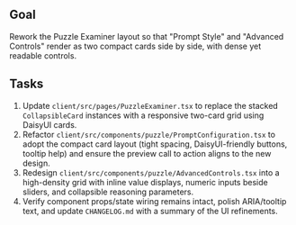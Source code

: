 ## Goal
Rework the Puzzle Examiner layout so that "Prompt Style" and "Advanced Controls" render as two compact cards side by side, with dense yet readable controls.

## Tasks
1. Update `client/src/pages/PuzzleExaminer.tsx` to replace the stacked `CollapsibleCard` instances with a responsive two-card grid using DaisyUI cards.
2. Refactor `client/src/components/puzzle/PromptConfiguration.tsx` to adopt the compact card layout (tight spacing, DaisyUI-friendly buttons, tooltip help) and ensure the preview call to action aligns to the new design.
3. Redesign `client/src/components/puzzle/AdvancedControls.tsx` into a high-density grid with inline value displays, numeric inputs beside sliders, and collapsible reasoning parameters.
4. Verify component props/state wiring remains intact, polish ARIA/tooltip text, and update `CHANGELOG.md` with a summary of the UI refinements.
